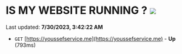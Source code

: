 # IS MY WEBSITE RUNNING ? [![](https://img.shields.io/static/v1?label=Sponsor&message=%E2%9D%A4&logo=GitHub&color=%23fe8e86)](https://github.com/sponsors/<username>)

Last updated: **7/30/2023, 3:42:22 AM**

- `GET` [https://youssefservice.me](https://youssefservice.me) - **Up** (793ms)

